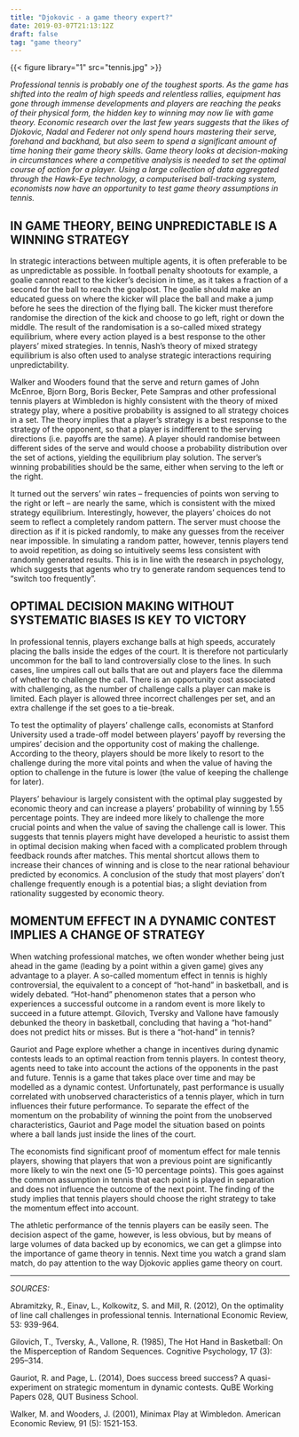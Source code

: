```yaml
---
title: "Djokovic - a game theory expert?"
date: 2019-03-07T21:13:12Z
draft: false
tag: "game theory"
---
```


{{< figure library="1" src="tennis.jpg" >}}

_Professional tennis is probably one of the toughest sports. As the game has shifted into the realm of high speeds and relentless rallies, equipment has gone through immense developments and players are reaching the peaks of their physical form, the hidden key to winning may now lie with game theory. Economic research over the last few years suggests that the likes of Djokovic, Nadal and Federer not only spend hours mastering their serve, forehand and backhand, but also seem to spend a significant amount of time honing their game theory skills. Game theory looks at decision-making in circumstances where a competitive analysis is needed to set the optimal course of action for a player. Using a large collection of data aggregated through the Hawk-Eye technology, a computerised ball-tracking system, economists now have an opportunity to test game theory assumptions in tennis._

## IN GAME THEORY, BEING UNPREDICTABLE IS A WINNING STRATEGY

In strategic interactions between multiple agents, it is often preferable to be as unpredictable as possible. In football penalty shootouts for example, a goalie cannot react to the kicker’s decision in time, as it takes a fraction of a second for the ball to reach the goalpost. The goalie should make an educated guess on where the kicker will place the ball and make a jump before he sees the direction of the flying ball. The kicker must therefore randomise the direction of the kick and choose to go left, right or down the middle. The result of the randomisation is a so-called mixed strategy equilibrium, where every action played is a best response to the other players’ mixed strategies. In tennis, Nash’s theory of mixed strategy equilibrium is also often used to analyse strategic interactions requiring unpredictability.

Walker and Wooders found that the serve and return games of John McEnroe, Bjorn Borg, Boris Becker, Pete Sampras and other professional tennis players at Wimbledon is highly consistent with the theory of mixed strategy play, where a positive probability is assigned to all strategy choices in a set. The theory implies that a player’s strategy is a best response to the strategy of the opponent, so that a player is indifferent to the serving directions (i.e. payoffs are the same). A player should randomise between different sides of the serve and would choose a probability distribution over the set of actions, yielding the equilibrium play solution. The server’s winning probabilities should be the same, either when serving to the left or the right.

It turned out the servers’ win rates – frequencies of points won serving to the right or left – are nearly the same, which is consistent with the mixed strategy equilibrium. Interestingly, however, the players’ choices do not seem to reflect a completely random pattern. The server must choose the direction as if it is picked randomly, to make any guesses from the receiver near impossible. In simulating a random patter, however, tennis players tend to avoid repetition, as doing so intuitively seems less consistent with randomly generated results. This is in line with the research in psychology, which suggests that agents who try to generate random sequences tend to “switch too frequently”.

## OPTIMAL DECISION MAKING WITHOUT SYSTEMATIC BIASES IS KEY TO VICTORY

In professional tennis, players exchange balls at high speeds, accurately placing the balls inside the edges of the court. It is therefore not particularly uncommon for the ball to land controversially close to the lines. In such cases, line umpires call out balls that are out and players face the dilemma of whether to challenge the call. There is an opportunity cost associated with challenging, as the number of challenge calls a player can make is limited. Each player is allowed three incorrect challenges per set, and an extra challenge if the set goes to a tie-break.

To test the optimality of players’ challenge calls, economists at Stanford University used a trade-off model between players’ payoff by reversing the umpires’ decision and the opportunity cost of making the challenge. According to the theory, players should be more likely to resort to the challenge during the more vital points and when the value of having the option to challenge in the future is lower (the value of keeping the challenge for later).

Players’ behaviour is largely consistent with the optimal play suggested by economic theory and can increase a players’ probability of winning by 1.55 percentage points. They are indeed more likely to challenge the more crucial points and when the value of saving the challenge call is lower. This suggests that tennis players might have developed a heuristic to assist them in optimal decision making when faced with a complicated problem through feedback rounds after matches. This mental shortcut allows them to increase their chances of winning and is close to the near rational behaviour predicted by economics. A conclusion of the study that most players’ don’t challenge frequently enough is a potential bias; a slight deviation from rationality suggested by economic theory.

## MOMENTUM EFFECT IN A DYNAMIC CONTEST IMPLIES A CHANGE OF STRATEGY

When watching professional matches, we often wonder whether being just ahead in the game (leading by a point within a given game) gives any advantage to a player. A so-called momentum effect in tennis is highly controversial, the equivalent to a concept of “hot-hand” in basketball, and is widely debated. “Hot-hand” phenomenon states that a person who experiences a successful outcome in a random event is more likely to succeed in a future attempt. Gilovich, Tversky and Vallone have famously debunked the theory in basketball, concluding that having a “hot-hand” does not predict hits or misses. But is there a “hot-hand” in tennis?

Gauriot and Page explore whether a change in incentives during dynamic contests leads to an optimal reaction from tennis players. In contest theory, agents need to take into account the actions of the opponents in the past and future. Tennis is a game that takes place over time and may be modelled as a dynamic contest. Unfortunately, past performance is usually correlated with unobserved characteristics of a tennis player, which in turn influences their future performance. To separate the effect of the momentum on the probability of winning the point from the unobserved characteristics, Gauriot and Page model the situation based on points where a ball lands just inside the lines of the court.

The economists find significant proof of momentum effect for male tennis players, showing that players that won a previous point are significantly more likely to win the next one (5-10 percentage points). This goes against the common assumption in tennis that each point is played in separation and does not influence the outcome of the next point. The finding of the study implies that tennis players should choose the right strategy to take the momentum effect into account.

The athletic performance of the tennis players can be easily seen. The decision aspect of the game, however, is less obvious, but by means of large volumes of data backed up by economics, we can get a glimpse into the importance of game theory in tennis. Next time you watch a grand slam match, do pay attention to the way Djokovic applies game theory on court.

---

_SOURCES:_

Abramitzky, R., Einav, L., Kolkowitz, S. and Mill, R. (2012), On the optimality of line call challenges in professional tennis. International Economic Review, 53: 939-964.

Gilovich, T., Tversky, A., Vallone, R. (1985), The Hot Hand in Basketball: On the Misperception of Random Sequences. Cognitive Psychology, 17 (3): 295–314.

Gauriot, R. and Page, L. (2014), Does success breed success? A quasi-experiment on strategic momentum in dynamic contests. QuBE Working Papers 028, QUT Business School.

Walker, M. and Wooders, J. (2001), Minimax Play at Wimbledon. American Economic Review, 91 (5): 1521-153.
